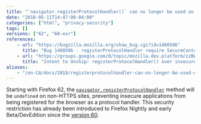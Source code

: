 ```yaml
---
title: "`navigator.registerProtocolHandler()` can no longer be used on insecure sites"
date: "2018-05-11T14:47:00-04:00"
categories: ["html", "privacy-security"]
tags: []
versions: ["62", "68-esr"]
references:
    - url: "https://bugzilla.mozilla.org/show_bug.cgi?id=1460506"
      title: "Bug 1460506 - registerProtocolHandler require SecureContext in stable"
    - url: "https://groups.google.com/d/topic/mozilla.dev.platform/zzBWOPMPPs0/discussion"
      title: "Intent to Unship: registerProtocolHandler() over insecure contexts"
aliases:
    - "/en-CA/docs/2018/registerprotocolhandler-can-no-longer-be-used-on-insecure-sites/"
---
```

Starting with Firefox 62, the [`navigator.registerProtocolHandler`](https://developer.mozilla.org/docs/Web/API/Navigator/registerProtocolHandler) method will be `undefined` on non-HTTPS sites, preventing insecure applications from being registered for the browser as a protocol handler. This security restriction has already been introduced to Firefox Nightly and early Beta/DevEdition since the [version 60](https://www.fxsitecompat.dev/en-CA/docs/2018/support-for-registerprotocolhandler-on-insecure-sites-has-been-deprecated/).
